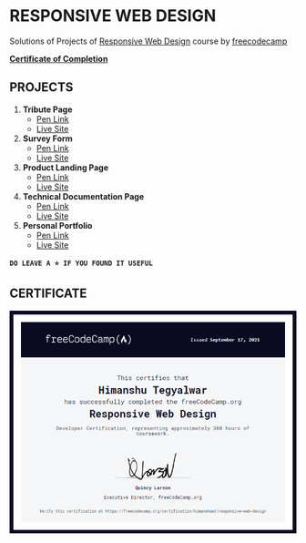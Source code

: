 # RESPONSIVE WEB DESIGN

Solutions of Projects of [Responsive Web Design](https://www.freecodecamp.org/learn/responsive-web-design/) course by [freecodecamp](https://freecodecamp.org)

[**Certificate of Completion**](https://www.freecodecamp.org/certification/himanshuat/responsive-web-design)

## PROJECTS

1. **Tribute Page** 
    * [Pen Link](https://codepen.io/himanshuat/pen/PomxQLx)
    * [Live Site](https://codepen.io/himanshuat/full/PomxQLx)
2. **Survey Form**
    * [Pen Link](https://codepen.io/himanshuat/pen/VwbVQNQ)
    * [Live Site](https://codepen.io/himanshuat/full/VwbVQNQ)
3. **Product Landing Page**
    * [Pen Link](https://codepen.io/himanshuat/pen/GRErzvQ)
    * [Live Site](https://codepen.io/himanshuat/full/GRErzvQ)
4. **Technical Documentation Page**
    * [Pen Link](https://codepen.io/himanshuat/pen/gORRPZp)
    * [Live Site](https://codepen.io/himanshuat/full/gORRPZp)
5. **Personal Portfolio**
    * [Pen Link](https://codepen.io/himanshuat/pen/bGRYbap)
    * [Live Site](https://codepen.io/himanshuat/full/bGRYbap)

**`DO LEAVE A ⭐ IF YOU FOUND IT USEFUL`**

## CERTIFICATE

![Certificate](Certificate.png)
